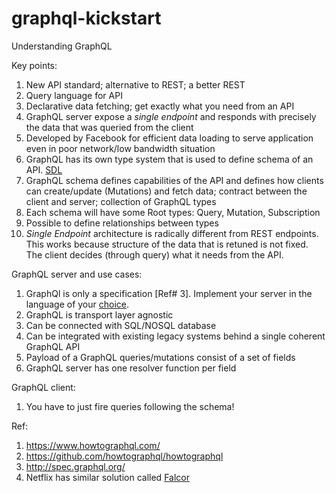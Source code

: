 # graphql-kickstart
Understanding GraphQL


Key points:
1. New API standard; alternative to REST; a better REST
1. Query language for API
1. Declarative data fetching; get exactly what you need from an API
1. GraphQL server expose a _single endpoint_ and responds with precisely the data that was queried from the client
1. Developed by Facebook for efficient data loading to serve application even in poor network/low bandwidth situation
1. GraphQL has its own type system that is used to define schema of an API. [SDL](https://www.prisma.io/blog/graphql-sdl-schema-definition-language-6755bcb9ce51)
1. GraphQL schema defines capabilities of the API and defines how clients can create/update (Mutations) and fetch data;
contract between the client and server; collection of GraphQL types
1. Each schema will have some Root types: Query, Mutation, Subscription
1. Possible to define relationships between types
1. _Single Endpoint_ architecture is radically different from REST endpoints. This works because structure of the data 
that is retuned is not fixed. The client decides (through query) what it needs from the API. 

GraphQL server and use cases:
1. GraphQl is only a specification [Ref# 3]. Implement your server in the language of your [choice](https://www.howtographql.com/choose/).
1. GraphQL is transport layer agnostic
1. Can be connected with SQL/NOSQL database
1. Can be integrated with existing legacy systems behind a single coherent GraphQL API
1. Payload of a GraphQL queries/mutations consist of a set of fields
1. GraphQL server has one resolver function per field

GraphQL client:
1. You have to just fire queries following the schema!

Ref: 
1. https://www.howtographql.com/
1. https://github.com/howtographql/howtographql
1. http://spec.graphql.org/
1. Netflix has similar solution called [Falcor](https://netflix.github.io/falcor/)
